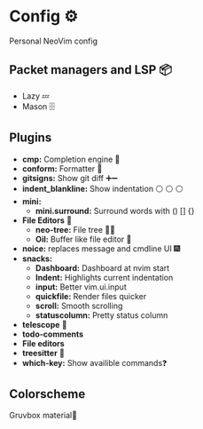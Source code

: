 
# Config ⚙️
Personal NeoVim config

## Packet managers and LSP 📦
- Lazy 💤
- Mason 🗄️

## Plugins
- **cmp:** Completion engine 🚂
- **conform:** Formatter 📝
- **gitsigns:** Show git diff ➕➖
- **indent_blankline:** Show indentation ⚪ ⚪ ⚪ 
- **mini:**
  - **mini.surround:** Surround words with () [] {}
- **File Editors** 📁
  - **neo-tree:** File tree 📁🌲
  - **Oil:** Buffer like file editor 📜
- **noice:** replaces message and cmdline UI 🎆
- **snacks:**
    - **Dashboard:** Dashboard at nvim start
    - **Indent:** Highlights current indentation
    - **input:** Better vim.ui.input 
    - **quickfile:** Render files quicker
    - **scroll:** Smooth scrolling
    - **statuscolumn:** Pretty status column
- **telescope** 🔭
- **todo-comments**
- **File editors**
- **treesitter** 🌳
- **which-key:** Show availible commands❓

## Colorscheme
Gruvbox material🌅
